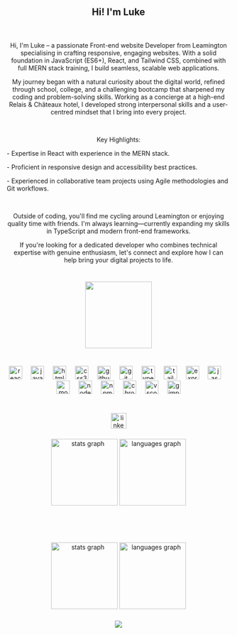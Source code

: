 <br clear="both">

<h2 align="center">Hi! I'm Luke</h2>

###

<br clear="both">

<p align="center">Hi, I'm Luke – a passionate Front-end website Developer from Leamington specialising in crafting responsive, engaging websites. With a solid foundation in JavaScript (ES6+), React, and Tailwind CSS, combined with full MERN stack training, I build seamless, scalable web applications.</p>

<p align="center">My journey began with a natural curiosity about the digital world, refined through school, college, and a challenging bootcamp that sharpened my coding and problem-solving skills. Working as a concierge at a high-end Relais & Châteaux hotel, I developed strong interpersonal skills and a user-centred mindset that I bring into every project.</p>
<br>
<p align="center">Key Highlights:</p>

<p>- Expertise in React with experience in the MERN stack.</p>
<p>- Proficient in responsive design and accessibility best practices.</p>
<p>- Experienced in collaborative team projects using Agile methodologies and Git workflows.</p>
<br>

<p align="center">Outside of coding, you'll find me cycling around Leamington or enjoying quality time with friends. I'm always learning—currently expanding my skills in TypeScript and modern front-end frameworks.</p>

<p align="center">If you're looking for a dedicated developer who combines technical expertise with genuine enthusiasm, let's connect and explore how I can help bring your digital projects to life.</p>

###

<br clear="both">

<div align="center">
  <img height="150" src="https://media3.giphy.com/media/v1.Y2lkPTc5MGI3NjExbGFoc243N3V5aXZrbmhlNWtwaW1obTg4Z2o2bnZoa3MwaXh4bXNnZiZlcD12MV9pbnRlcm5hbF9naWZfYnlfaWQmY3Q9Zw/6arSJwtKZBtWCRzg6d/giphy.gif"  />
</div>

###

<br clear="both">

<div align="center">
  <img src="https://cdn.jsdelivr.net/gh/devicons/devicon/icons/react/react-original.svg" height="30" alt="react logo"  />
  <img width="12" />
  <img src="https://cdn.jsdelivr.net/gh/devicons/devicon/icons/javascript/javascript-original.svg" height="30" alt="javascript logo"  />
  <img width="12" />
  <img src="https://cdn.jsdelivr.net/gh/devicons/devicon/icons/html5/html5-original.svg" height="30" alt="html5 logo"  />
  <img width="12" />
  <img src="https://cdn.jsdelivr.net/gh/devicons/devicon/icons/css3/css3-original.svg" height="30" alt="css3 logo"  />
  <img width="12" />
  <img src="https://cdn.jsdelivr.net/gh/devicons/devicon/icons/github/github-original.svg" height="30" alt="github logo"  />
  <img width="12" />
  <img src="https://cdn.jsdelivr.net/gh/devicons/devicon/icons/git/git-original.svg" height="30" alt="git logo"  />
  <img width="12" />
  <img src="https://cdn.jsdelivr.net/gh/devicons/devicon/icons/typescript/typescript-original.svg" height="30" alt="typescript logo"  />
  <img width="12" />
  <img src="https://cdn.jsdelivr.net/gh/devicons/devicon/icons/tailwindcss/tailwindcss-original-wordmark.svg" height="30" alt="tailwindcss logo"  />
  <img width="12" />
  <img src="https://cdn.jsdelivr.net/gh/devicons/devicon/icons/express/express-original.svg" height="30" alt="express logo"  />
  <img width="12" />
  <img src="https://cdn.jsdelivr.net/gh/devicons/devicon/icons/jasmine/jasmine-original.svg" height="30" alt="jasmine logo"  />
  <img width="12" />
  <img src="https://cdn.jsdelivr.net/gh/devicons/devicon/icons/mongodb/mongodb-original.svg" height="30" alt="mongodb logo"  />
  <img width="12" />
  <img src="https://cdn.jsdelivr.net/gh/devicons/devicon/icons/nodejs/nodejs-original.svg" height="30" alt="nodejs logo"  />
  <img width="12" />
  <img src="https://cdn.jsdelivr.net/gh/devicons/devicon/icons/npm/npm-original-wordmark.svg" height="30" alt="npm logo"  />
  <img width="12" />
  <img src="https://cdn.jsdelivr.net/gh/devicons/devicon/icons/chrome/chrome-original.svg" height="30" alt="chrome logo"  />
  <img width="12" />
  <img src="https://cdn.jsdelivr.net/gh/devicons/devicon/icons/vscode/vscode-original.svg" height="30" alt="vscode logo"  />
  <img width="12" />
  <img src="https://cdn.jsdelivr.net/gh/devicons/devicon/icons/gimp/gimp-original.svg" height="30" alt="gimp logo"  />
</div>

###

<br clear="both">

<div align="center">
  <img src="https://img.shields.io/static/v1?message=LinkedIn&logo=linkedin&label=&color=0077B5&logoColor=white&labelColor=&style=for-the-badge" height="35" alt="linkedin logo"  />
</div>

###

<div align="center">
  <img src="https://github-readme-stats.vercel.app/api?username=rephlax&hide_title=false&hide_rank=false&show_icons=true&include_all_commits=true&count_private=true&disable_animations=false&theme=react&locale=en&hide_border=false" height="150" alt="stats graph"  />
  <img src="https://github-readme-stats.vercel.app/api/top-langs?username=rephlax&locale=en&hide_title=false&layout=compact&card_width=320&langs_count=5&theme=react&hide_border=false" height="150" alt="languages graph"  />
</div>

###

<br clear="both">

###

<br clear="both">

<div align="center">
  <img src="https://github-readme-stats.vercel.app/api?username=rephlax&hide_title=false&hide_rank=true&show_icons=true&include_all_commits=true&count_private=true&disable_animations=false&theme=react&locale=en&hide_border=false&order=1" height="150" alt="stats graph"  />
  <img src="https://github-readme-stats.vercel.app/api/top-langs?username=rephlax&locale=en&hide_title=false&layout=compact&card_width=320&langs_count=5&theme=react&hide_border=false&order=2" height="150" alt="languages graph"  />
</div>

###

<div align="center">
  <img src="https://profile-counter.glitch.me/rephlax/count.svg?"  />
</div>

###
